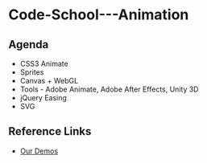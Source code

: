 # Code-School---Animation

Agenda
--------------

*	CSS3 Animate
*	Sprites
*	Canvas + WebGL
*	Tools - Adobe Animate, Adobe After Effects, Unity 3D
*	jQuery Easing
*	SVG


Reference Links
--------------

* [Our Demos](https://xlaboration.github.io/Code-School---Animation/)


